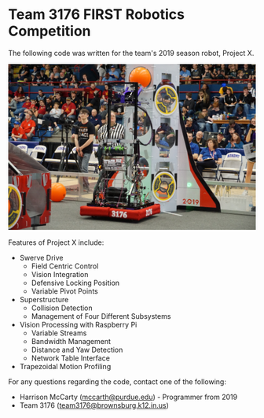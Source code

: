 # Team 3176 FIRST Robotics Competition

The following code was written for the team's 2019 season robot, Project X. 

![Project X Photo](ProjectX-Picture.jpg)

Features of Project X include: 

- Swerve Drive
   - Field Centric Control 
   - Vision Integration
   - Defensive Locking Position
   - Variable Pivot Points
- Superstructure
   - Collision Detection 
   - Management of Four Different Subsystems
- Vision Processing with Raspberry Pi
   - Variable Streams
   - Bandwidth Management
   - Distance and Yaw Detection
   - Network Table Interface
- Trapezoidal Motion Profiling 

For any questions regarding the code, contact one of the following: 
- Harrison McCarty (mccarth@purdue.edu) - Programmer from 2019
- Team 3176 (team3176@brownsburg.k12.in.us)
 
   
